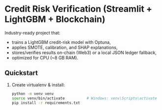 # Credit Risk Verification (Streamlit + LightGBM + Blockchain)

Industry-ready project that:
- trains a LightGBM credit-risk model with Optuna,
- applies SMOTE, calibration, and SHAP explanations,
- stores/verifies results on-chain (Web3) or a local JSON ledger fallback,
- optimized for CPU (~8 GB RAM).

## Quickstart

1. Create virtualenv & install:
   ```bash
   python -m venv venv
   source venv/bin/activate          # Windows: venv\Scripts\activate
   pip install -r requirements.txt
